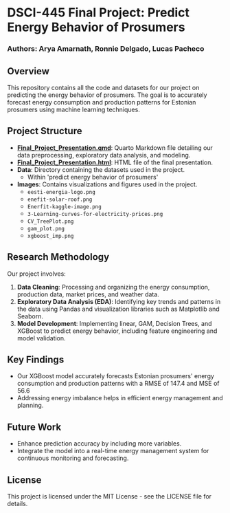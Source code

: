 # DSCI-445 Final Project: Predict Energy Behavior of Prosumers

### Authors: Arya Amarnath, Ronnie Delgado, Lucas Pacheco

## Overview
This repository contains all the code and datasets for our project on predicting the energy behavior of prosumers. The goal is to accurately forecast energy consumption and production patterns for Estonian prosumers using machine learning techniques.

## Project Structure
- **[Final_Project_Presentation.qmd](Final-project-presentation.qmd)**: Quarto Markdown file detailing our data preprocessing, exploratory data analysis, and modeling.
- **[Final_Project_Presentation.html](Final-project-presentation.html)**: HTML file of the final presentation.
- **Data**: Directory containing the datasets used in the project.
  - Within 'predict energy behavior of prosumers'
- **Images**: Contains visualizations and figures used in the project.
  - `eesti-energia-logo.png`
  - `enefit-solar-roof.png`
  - `Enerfit-kaggle-image.png`
  - `3-Learning-curves-for-electricity-prices.png`
  - `CV_TreePlot.png`
  - `gam_plot.png`
  - `xgboost_imp.png`

## Research Methodology
Our project involves:
1. **Data Cleaning**: Processing and organizing the energy consumption, production data, market prices, and weather data.
2. **Exploratory Data Analysis (EDA)**: Identifying key trends and patterns in the data using Pandas and visualization libraries such as Matplotlib and Seaborn.
3. **Model Development**: Implementing linear, GAM, Decision Trees, and XGBoost to predict energy behavior, including feature engineering and model validation.

## Key Findings
- Our XGBoost model accurately forecasts Estonian prosumers' energy consumption and production patterns with a RMSE of 147.4 and MSE of 56.6
- Addressing energy imbalance helps in efficient energy management and planning.

## Future Work
- Enhance prediction accuracy by including more variables.
- Integrate the model into a real-time energy management system for continuous monitoring and forecasting.

## License
This project is licensed under the MIT License - see the LICENSE file for details.
